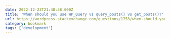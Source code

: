 ```yaml
---
date: 2022-12-23T21:48:58.000Z
title: 'When should you use WP_Query vs query_posts() vs get_posts()?'
url: https://wordpress.stackexchange.com/questions/1753/when-should-you-use-wp-query-vs-query-posts-vs-get-posts
category: bookmark
tags: ['development']
---
```

